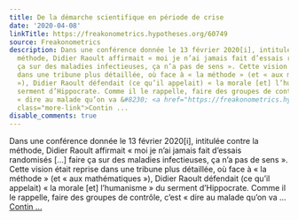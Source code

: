 ```yaml
---
title: De la démarche scientifique en période de crise
date: '2020-04-08'
linkTitle: https://freakonometrics.hypotheses.org/60749
source: Freakonometrics
description: Dans une conférence donnée le 13 février 2020[i], intitulée contre la
  méthode, Didier Raoult affirmait « moi je n’ai jamais fait d’essais randomisés […] faire
  ça sur des maladies infectieuses, ça n’a pas de sens ». Cette vision était reprise
  dans une tribune plus détaillée, où face à « la méthode » (et « aux mathématiques
  »), Didier Raoult défendait (ce qu’il appelait) « la morale [et] l’humanisme » du
  serment d’Hippocrate. Comme il le rappelle, faire des groupes de contrôle, c’est
  « dire au malade qu’on va &#8230; <a href="https://freakonometrics.hypotheses.org/60749"
  class="more-link">Contin ...
disable_comments: true
---
```

Dans une conférence donnée le 13 février 2020[i], intitulée contre la méthode, Didier Raoult affirmait « moi je n’ai jamais fait d’essais randomisés […] faire ça sur des maladies infectieuses, ça n’a pas de sens ». Cette vision était reprise dans une tribune plus détaillée, où face à « la méthode » (et « aux mathématiques »), Didier Raoult défendait (ce qu’il appelait) « la morale [et] l’humanisme » du serment d’Hippocrate. Comme il le rappelle, faire des groupes de contrôle, c’est « dire au malade qu’on va &#8230; <a href="https://freakonometrics.hypotheses.org/60749" class="more-link">Contin ...
